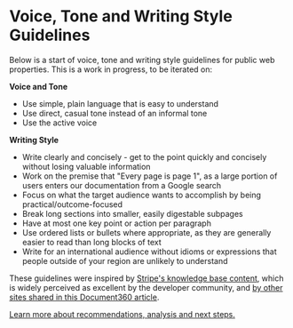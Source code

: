 # Voice, Tone and Writing Style Guidelines

Below is a start of voice, tone and writing style guidelines for public web properties. This is a work in progress, to be iterated on:

**Voice and Tone**

* Use simple, plain language that is easy to understand
* Use direct, casual tone instead of an informal tone
* Use the active voice

**Writing Style**

* Write clearly and concisely - get to the point quickly and concisely without losing valuable information
* Work on the premise that "Every page is page 1", as a large portion of users enters our documentation from a Google search
* Focus on what the target audience wants to accomplish by being practical/outcome-focused
* Break long sections into smaller, easily digestable subpages
* Have at most one key point or action per paragraph
* Use ordered lists or bullets where appropriate, as they are generally easier to read than long blocks of text
* Write for an international audience without idioms or expressions that people outside of your region are unlikely to understand

These guidelines were inspired by [Stripe's knowledge base content](https://document360.io/blog/tear-down-of-stripe-knowledge-base/), which is widely perceived as excellent by the developer community, and [by other sites shared in this Document360 article](https://document360.io/blog/10-knowledge-base-software-best-practice-examples/).

[Learn more about recommendations, analysis and next steps.](https://docs.google.com/document/d/1LNAgmKKtmRN1T7UCvOgcUbGiFfk8UXqcmCgF80-sVyQ)

